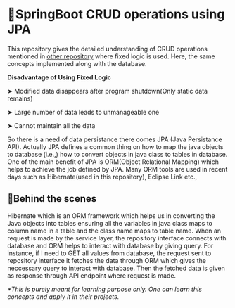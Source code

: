 # 🍃SpringBoot CRUD operations using JPA

This repository gives the detailed understanding of CRUD operations mentioned in <a href="https://github.com/yokeshkumar7105/springboot_CRUD-fixedLogic">other repository</a> where fixed logic is used. Here, the same concepts implemented along with the database.

**Disadvantage of Using Fixed Logic**

➤ Modified data disappears after program shutdown(Only static data remains)

➤ Large number of data leads to unmanageable one

➤ Cannot maintain all the data 

So there is a need of data persistance there comes JPA (Java Persistance API). Actually JPA defines a common thing on how to map the java objects to database (i.e.,) how to convert objects in java class to tables in database. One of the main benefit of JPA is ORM(Object Relational Mapping) which helps to achieve the job defined by JPA. Many ORM tools are used in recent days such as Hibernate(used in this repository), Eclipse Link etc.,

## 🧩Behind the scenes 

Hibernate which is an ORM framework which helps us in converting the Java objects into tables ensuring all the variables in java class maps to column name in a table and the class name maps to table name. When an request is made by the service layer, the repository interface connects with database and ORM helps to interact with database by giving query. For instance, if I need to GET all values from database, the request sent to repository interface it fetches the data through ORM which gives the neccessary query to interact with database. Then the fetched data is given as response through API endpoint where request is made.


<i>*This is purely meant for learning purpose only. One can learn this concepts and apply it in their projects.</i>
